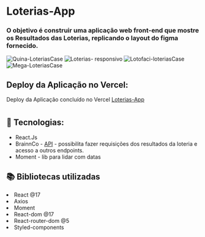 
# Loterias-App

### O objetivo é construir uma aplicação web front-end que mostre os Resultados das Loterias, replicando o layout do figma fornecido.

![Quina-LoteriasCase](https://user-images.githubusercontent.com/86990508/163732181-33da38f6-945e-46dc-b629-1fbf0a4e01cf.png)
![Loterias- responsivo](https://user-images.githubusercontent.com/86990508/163732145-873b581b-75b8-4ac5-bae1-d0d05cb0e1d5.png)
![Lotofaci-loteriasCase](https://user-images.githubusercontent.com/86990508/163732265-17364b37-7fcb-4eae-b016-8288e772108c.png)
![Mega-LoteriasCase](https://user-images.githubusercontent.com/86990508/163732268-a5f4b3b4-fa70-4191-a749-1f29e56dff51.png)

## Deploy da Aplicação no Vercel:

Deploy da Aplicação concluído no Vercel <a href="https://loterias-app.vercel.app/">Loterias-App</a>
#

## :robot: Tecnologias: 

 - React.Js
 -  BrainnCo - [API]() - possibilita fazer requisições dos resultados da loteria e acesso a outros endpoints.
 -  Moment - lib para lidar com datas

## :books: Bibliotecas utilizadas 
  <li>React @17</li>
  <li>Axios</li>
  <li>Moment</li>
  <li>React-dom @17</li>
  <li>React-router-dom @5</li>
  <li>Styled-components</li>

 



